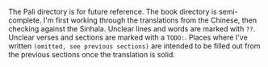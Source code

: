 The Pali directory is for future reference.
The book directory is semi-complete.
I'm first working through the translations from the Chinese, then checking
against the Sinhala.
Unclear lines and words are marked with `??`. Unclear verses and sections are
marked with a `TODO:`.
Places where I've written `(omitted, see previous sections)` are intended to be
filled out from the previous sections once the translation is solid.
